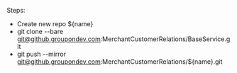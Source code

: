 Steps:

- Create new repo ${name}
- git clone --bare git@github.groupondev.com:MerchantCustomerRelations/BaseService.git
- git push --mirror git@github.groupondev.com:MerchantCustomerRelations/${name}.git
